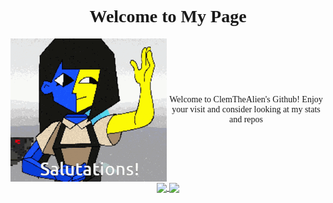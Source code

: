 <head>

<link rel="preconnect" href="https://fonts.googleapis.com">
<link rel="preconnect" href="https://fonts.gstatic.com" crossorigin>
<link href="https://fonts.googleapis.com/css2?family=Fira+Code:wght@300..700&display=swap" rel="stylesheet">

</head>


<center>
<h1 align = "center" style="font-family: Fira Code">Welcome to My Page</h1>


<div style="display: flex; align-items: center;">
  <img src="./assets/ena_welcome.gif" alt="Ena gif. Watch ENA on youtube:https://www.youtube.com/@JoelG">
  <p style="font-family: Fira Code">Welcome to ClemTheAlien's Github! Enjoy your visit and consider looking at my stats and repos</p>
</div>
  <a href="#">
    <img height=200 align="center" src="https://github-readme-stats.vercel.app/api?username=ClemTheAlien&theme=aura_dark&show_icons=true&show=reviews,prs_merged,prs_merged_percentage" />
  </a>
  <a href="#">
    <img height=200 align="center" src="https://github-readme-stats.vercel.app/api/top-langs?username=ClemTheAlien&layout=compact&langs_count=8&card_width=320&theme=aura_dark" />
  </a>


</center>

